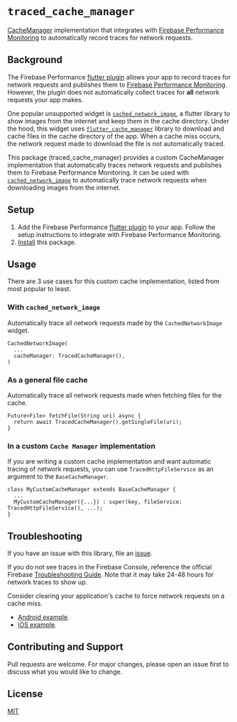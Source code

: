 # `traced_cache_manager`

[CacheManager](https://pub.dev/packages/flutter_cache_manager) implementation that integrates with 
[Firebase Performance Monitoring](https://firebase.google.com/docs/perf-mon) to automatically 
record traces for network requests.

## Background

The Firebase Performance [flutter plugin](https://pub.dev/packages/firebase_performance) allows
your app to record traces for network requests and publishes them to 
[Firebase Performance Monitoring](https://firebase.google.com/docs/perf-mon). 
However, the plugin does not automatically collect traces for **all** network requests your app makes.

One popular unsupported widget is [`cached_network_image`](https://pub.dev/packages/cached_network_image),
a flutter library to show images from the internet and keep them in the cache directory. Under the hood,
this widget uses [`flutter_cache_manager`](https://pub.dev/packages/flutter_cache_manager) library to 
download and cache files in the cache directory of the app. When a cache miss occurs, the network
request made to download the file is not automatically traced.

This package (traced_cache_manager) provides a custom CacheManager implementation that automatically
traces network requests and publishes them to Firebase Performance Monitoring. It can be used with
[`cached_network_image`](https://pub.dev/packages/cached_network_image) to automatically trace network
requests when downloading images from the internet.

## Setup

1. Add the Firebase Performance [flutter plugin](https://pub.dev/packages/firebase_performance) to your app.
Follow the setup instructions to integrate with Firebase Performance Monitoring.
2. [Install](https://pub.dev/packages/traced_cache_manager/install) this package.

## Usage

There are 3 use cases for this custom cache implementation, listed from most popular to least.

### With `cached_network_image`

Automatically trace all network requests made by the `CachedNetworkImage` widget.

```flutter
CachedNetworkImage(
  ...
  cacheManager: TracedCacheManager(),
)
```

### As a general file cache

Automatically trace all network requests made when fetching files for the cache.

```flutter
Future<File> fetchFile(String uri) async {
  return await TracedCacheManager().getSingleFile(uri);
}
```

### In a custom `Cache Manager` implementation

If you are writing a custom cache implementation and want automatic tracing of network requests,
you can use `TracedHttpFileService` as an argument to the `BaseCacheManager`.

```flutter
class MyCustomCacheManager extends BaseCacheManager {
  ...
  MyCustomCacheManager({...}) : super(key, fileService: TracedHttpFileService(), ...);
}
```

## Troubleshooting

If you have an issue with this library, file an [issue](https://github.com/nareddyt/traced_cache_manager/issues).

If you do not see traces in the Firebase Console, reference the official Firebase
[Troubleshooting Guide](https://firebase.google.com/docs/perf-mon/troubleshooting?platform=android).
Note that it may take 24-48 hours for network traces to show up.

Consider clearing your application's cache to force network requests on a cache miss.
- [Android example](https://www.androidcentral.com/how-and-when-clear-app-cache-or-data-android).
- [iOS example](https://www.macrumors.com/how-to/clear-cache-iphone-ipad/).

## Contributing and Support

Pull requests are welcome.
For major changes, please open an issue first to discuss what you would like to change.

## License

[MIT](https://choosealicense.com/licenses/mit/)
